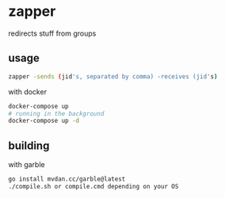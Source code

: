 # zapper

redirects stuff from groups

## usage

```bash
zapper -sends (jid's, separated by comma) -receives (jid's)
```

with docker

```bash
docker-compose up
# running in the background
docker-compose up -d
```

## building

with garble

```bash
go install mvdan.cc/garble@latest
./compile.sh or compile.cmd depending on your OS
```
